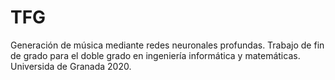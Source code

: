 # TFG
Generación de música mediante redes neuronales profundas. Trabajo de fin de grado para el doble grado en ingeniería informática y matemáticas. Universida de Granada 2020.

